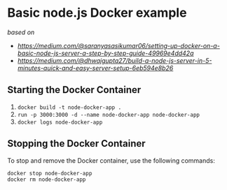 # Basic node.js Docker example

*based on*
- *https://medium.com/@saranyasasikumar06/setting-up-docker-on-a-basic-node-js-server-a-step-by-step-guide-49969e4dd42a*
- *https://medium.com/@dhwajgupta27/build-a-node-js-server-in-5-minutes-quick-and-easy-server-setup-6eb594e8b26*


## Starting the Docker Container
1. `docker build -t node-docker-app .`
2. `run -p 3000:3000 -d --name node-docker-app node-docker-app`
3. `docker logs node-docker-app`


## Stopping the Docker Container
To stop and remove the Docker container, use the following commands:
```sh
docker stop node-docker-app
docker rm node-docker-app
```


